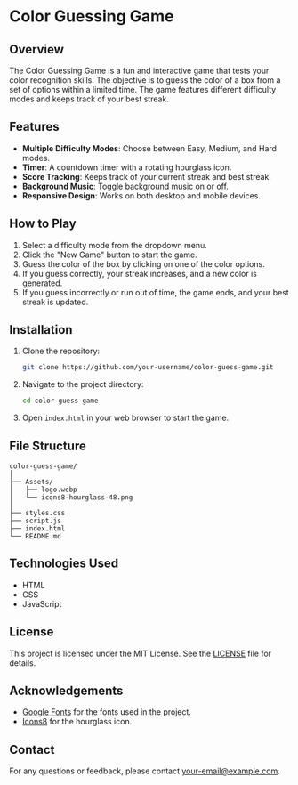 # Color Guessing Game

## Overview
The Color Guessing Game is a fun and interactive game that tests your color recognition skills. The objective is to guess the color of a box from a set of options within a limited time. The game features different difficulty modes and keeps track of your best streak.

## Features
- **Multiple Difficulty Modes**: Choose between Easy, Medium, and Hard modes.
- **Timer**: A countdown timer with a rotating hourglass icon.
- **Score Tracking**: Keeps track of your current streak and best streak.
- **Background Music**: Toggle background music on or off.
- **Responsive Design**: Works on both desktop and mobile devices.

## How to Play
1. Select a difficulty mode from the dropdown menu.
2. Click the "New Game" button to start the game.
3. Guess the color of the box by clicking on one of the color options.
4. If you guess correctly, your streak increases, and a new color is generated.
5. If you guess incorrectly or run out of time, the game ends, and your best streak is updated.

## Installation
1. Clone the repository:
    ```bash
    git clone https://github.com/your-username/color-guess-game.git
    ```
2. Navigate to the project directory:
    ```bash
    cd color-guess-game
    ```
3. Open `index.html` in your web browser to start the game.

## File Structure
```
color-guess-game/
│
├── Assets/
│   ├── logo.webp
│   └── icons8-hourglass-48.png
│
├── styles.css
├── script.js
├── index.html
└── README.md
```

## Technologies Used
- HTML
- CSS
- JavaScript

## License
This project is licensed under the MIT License. See the [LICENSE](LICENSE) file for details.

## Acknowledgements
- [Google Fonts](https://fonts.google.com/) for the fonts used in the project.
- [Icons8](https://icons8.com/) for the hourglass icon.

## Contact
For any questions or feedback, please contact [your-email@example.com](mailto:your-email@example.com).
